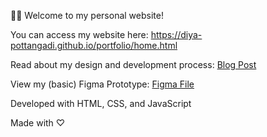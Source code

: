 👋🏾 Welcome to my personal website!

You can access my website here: https://diya-pottangadi.github.io/portfolio/home.html

Read about my design and development process: [Blog Post](https://www.notion.so/My-Portfolio-A-Long-Time-In-Progress-2242228ebc278039a47ed716d81bbe75?source=copy_link)

View my (basic) Figma Prototype: [Figma File](https://www.figma.com/proto/QGowS3wkhiGjnr3YPUy2go/Personal-Website-Prototype?node-id=0-1&t=8i5l0gUnSVwhJnnb-1)


Developed with HTML, CSS, and JavaScript

Made with ♡